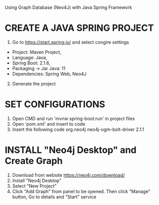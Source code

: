 Using Graph Database (Neo4J) with Java Spring Framework

# CREATE A JAVA SPRING PROJECT
1. Go to https://start.spring.io/ and select congire settings
  - Project: Maven Project, 
  - Language: Java, 
  - Spring Boot: 2.1.6, 
  - Packaging -> Jar Java: 11 
  - Dependencies: Spring Web, Neo4J
  
2. Generate the project

# SET CONFIGURATIONS

1. Open CMD and run 'mvnw spring-boot:run' in project files
2. Open 'pom.xml' and insert to code
3. Insert the following code
        <dependency>
            <groupId>org.neo4j</groupId>
            <artifactId>neo4j-ogm-bolt-driver</artifactId>
            <version>2.1.1</version>
        </dependency>
        
# INSTALL "Neo4j Desktop" and Create Graph
1. Download from website https://neo4j.com/download/
2. Install "Neo4j Desktop"
3. Select "New Project"
4. Click "Add Graph" from panel to be opened. Then click "Manage" button, Go to details and "Start" service 
